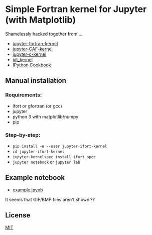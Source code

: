 # Simple Fortran kernel for Jupyter (with Matplotlib)  

Shamelessly hacked together from ... 
 * [jupyter-fortran-kernel](https://github.com/ZedThree/jupyter-fortran-kernel)
 * [jupyter-CAF-kernel](https://github.com/sourceryinstitute/jupyter-CAF-kernel)
 * [jupyter-c-kernel](https://github.com/brendan-rius/jupyter-c-kernel)
 * [idl_kernel](https://github.com/lstagner/idl_kernel)
 * [IPython Cookbook](https://ipython-books.github.io/16-creating-a-simple-kernel-for-jupyter/)

## Manual installation

### Requirements: 
  * ifort or gfortran (or gcc)
  * jupyter 
  * python 3 with matplotlib/numpy
  * pip

### Step-by-step:
 * `pip install -e --user jupyter-ifort-kernel`
 * `cd jupyter-ifort-kernel`
 * `jupyter-kernelspec install ifort_spec`
 * `jupyter notebook` or `jupyter lab`

## Example notebook
 * [example.ipynb](https://github.com/f66blog/jupyter-ifort-kernel/blob/master/example/example.ipynb)

It seems that GIF/BMP files aren't shown.??

## License

[MIT](LICENSE.txt)

